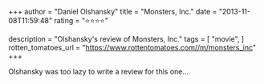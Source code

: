 +++
author = "Daniel Olshansky"
title = "Monsters, Inc."
date = "2013-11-08T11:59:48"
rating = "⭐⭐⭐⭐"

description = "Olshansky's review of Monsters, Inc."
tags = [
    "movie",
]
rotten_tomatoes_url = "https://www.rottentomatoes.com//m/monsters_inc"
+++

Olshansky was too lazy to write a review for this one...
